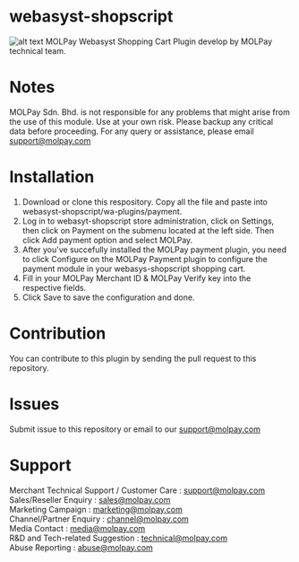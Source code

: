 # webasyst-shopscript
![alt text](https://github.com/MOLPay/Prestashop_Plugin/wiki/images/molpay-developer.jpg)
MOLPay Webasyst Shopping Cart Plugin develop by MOLPay technical team.

# Notes
MOLPay Sdn. Bhd. is not responsible for any problems that might arise from the use of this module. Use at your own risk. Please backup any critical data before proceeding. For any query or assistance, please email support@molpay.com

# Installation
1. Download or clone this respository. Copy all the file and paste into webasyst-shopscript/wa-plugins/payment.
2. Log in to webasyt-shopscript store administration, click on Settings, then click on Payment on the submenu located at the left side.      Then click Add payment option and select MOLPay.
3. After you've succefully installed the MOLPay payment plugin, you need to click Configure on the MOLPay Payment plugin to configure the    payment module in your webasys-shopscript shopping cart. 
4. Fill in your MOLPay Merchant ID & MOLPay Verify key into the respective fields.
5. Click Save to save the configuration and done. 

# Contribution
You can contribute to this plugin by sending the pull request to this repository.

# Issues
Submit issue to this repository or email to our support@molpay.com

# Support
Merchant Technical Support / Customer Care : support@molpay.com <br>
Sales/Reseller Enquiry : sales@molpay.com <br>
Marketing Campaign : marketing@molpay.com <br>
Channel/Partner Enquiry : channel@molpay.com <br>
Media Contact : media@molpay.com <br>
R&D and Tech-related Suggestion : technical@molpay.com <br> 
Abuse Reporting : abuse@molpay.com <br>

